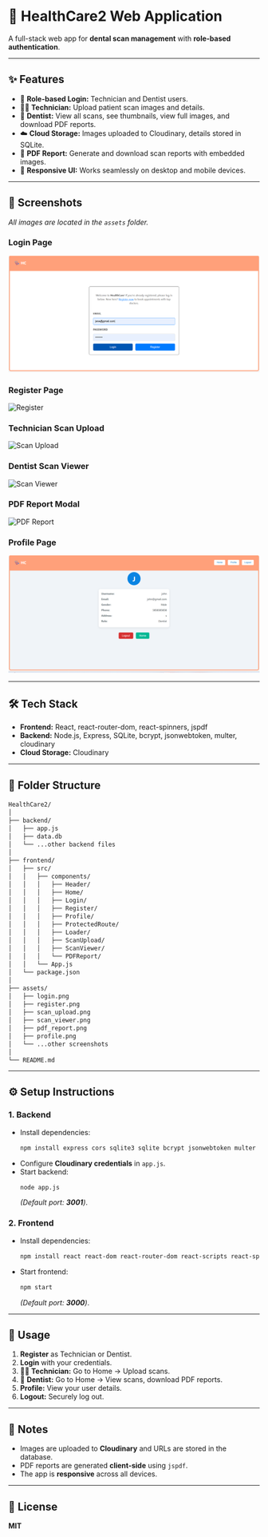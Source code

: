 # 🦷 HealthCare2 Web Application  

A full-stack web app for **dental scan management** with **role-based authentication**.  

---

## ✨ Features  

- 🔐 **Role-based Login:** Technician and Dentist users.  
- 🧑‍🔬 **Technician:** Upload patient scan images and details.  
- 🦷 **Dentist:** View all scans, see thumbnails, view full images, and download PDF reports.  
- ☁️ **Cloud Storage:** Images uploaded to Cloudinary, details stored in SQLite.  
- 📄 **PDF Report:** Generate and download scan reports with embedded images.  
- 📱 **Responsive UI:** Works seamlessly on desktop and mobile devices.  

---

## 📸 Screenshots  

_All images are located in the `assets` folder._  

### Login Page  
![Login](assets/login.png)  

### Register Page  
![Register](assets/register.png)  

### Technician Scan Upload  
![Scan Upload](assets/scan_upload.png)  

### Dentist Scan Viewer  
![Scan Viewer](assets/scan_viewer.png)  

### PDF Report Modal  
![PDF Report](assets/pdf_report.png)  

### Profile Page  
![Profile](assets/profile.png)  

---

## 🛠️ Tech Stack  

- **Frontend:** React, react-router-dom, react-spinners, jspdf  
- **Backend:** Node.js, Express, SQLite, bcrypt, jsonwebtoken, multer, cloudinary  
- **Cloud Storage:** Cloudinary  

---

## 📂 Folder Structure  

```
HealthCare2/
│
├── backend/
│   ├── app.js
│   ├── data.db
│   └── ...other backend files
│
├── frontend/
│   ├── src/
│   │   ├── components/
│   │   │   ├── Header/
│   │   │   ├── Home/
│   │   │   ├── Login/
│   │   │   ├── Register/
│   │   │   ├── Profile/
│   │   │   ├── ProtectedRoute/
│   │   │   ├── Loader/
│   │   │   ├── ScanUpload/
│   │   │   ├── ScanViewer/
│   │   │   └── PDFReport/
│   │   └── App.js
│   └── package.json
│
├── assets/
│   ├── login.png
│   ├── register.png
│   ├── scan_upload.png
│   ├── scan_viewer.png
│   ├── pdf_report.png
│   ├── profile.png
│   └── ...other screenshots
│
└── README.md
```

---

## ⚙️ Setup Instructions  

### 1. Backend  

- Install dependencies:  
  ```bash
  npm install express cors sqlite3 sqlite bcrypt jsonwebtoken multer cloudinary
  ```  
- Configure **Cloudinary credentials** in `app.js`.  
- Start backend:  
  ```bash
  node app.js
  ```  
  _(Default port: **3001**)_.  

### 2. Frontend  

- Install dependencies:  
  ```bash
  npm install react react-dom react-router-dom react-scripts react-spinners jspdf
  ```  
- Start frontend:  
  ```bash
  npm start
  ```  
  _(Default port: **3000**)_.  

---

## 🚀 Usage  

1. **Register** as Technician or Dentist.  
2. **Login** with your credentials.  
3. 👨‍🔬 **Technician:** Go to Home → Upload scans.  
4. 🦷 **Dentist:** Go to Home → View scans, download PDF reports.  
5. **Profile:** View your user details.  
6. **Logout:** Securely log out.  

---

## 📝 Notes  

- Images are uploaded to **Cloudinary** and URLs are stored in the database.  
- PDF reports are generated **client-side** using `jspdf`.  
- The app is **responsive** across all devices.  

---

## 📜 License  

**MIT**  